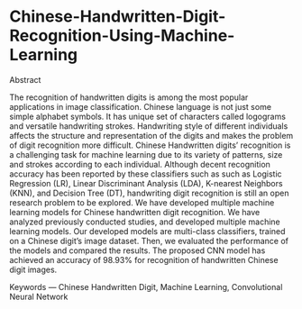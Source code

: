 # Chinese-Handwritten-Digit-Recognition-Using-Machine-Learning

Abstract 

The recognition of handwritten digits is among the most popular applications in image classification. Chinese language is not just some simple alphabet symbols. It has unique set of characters called logograms and versatile handwriting strokes. Handwriting style of different individuals affects the structure and representation of the digits and makes the problem of digit recognition more difficult. Chinese Handwritten digits’ recognition is a challenging task for machine learning due to its variety of patterns, size and strokes according to each individual. Although decent recognition accuracy has been reported by these classifiers such as such as Logistic Regression (LR), Linear Discriminant Analysis (LDA), K-nearest Neighbors (KNN), and Decision Tree (DT), handwriting digit recognition is still an open research problem to be explored. We have developed multiple machine learning models for Chinese handwritten digit recognition. We have analyzed previously conducted studies, and developed multiple machine learning models. Our developed models are multi-class classifiers, trained on a Chinese digit’s image dataset. Then, we evaluated the performance of the models and compared the results. The proposed CNN model has achieved an accuracy of 98.93% for recognition of handwritten Chinese digit images.

Keywords — Chinese Handwritten Digit, Machine Learning, Convolutional Neural Network
